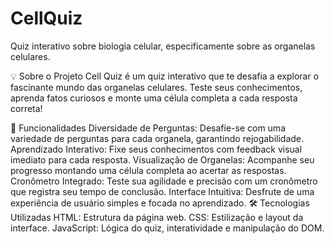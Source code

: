 # CellQuiz
Quiz interativo sobre biologia celular, especificamente sobre as organelas celulares.

💡 Sobre o Projeto
Cell Quiz é um quiz interativo que te desafia a explorar o fascinante mundo das organelas celulares. Teste seus conhecimentos, aprenda fatos curiosos e monte uma célula completa a cada resposta correta!

🚀 Funcionalidades
Diversidade de Perguntas: Desafie-se com uma variedade de perguntas para cada organela, garantindo rejogabilidade.
Aprendizado Interativo: Fixe seus conhecimentos com feedback visual imediato para cada resposta.
Visualização de Organelas: Acompanhe seu progresso montando uma célula completa ao acertar as respostas.
Cronômetro Integrado: Teste sua agilidade e precisão com um cronômetro que registra seu tempo de conclusão.
Interface Intuitiva: Desfrute de uma experiência de usuário simples e focada no aprendizado.
🛠️ Tecnologias Utilizadas
HTML: Estrutura da página web.
CSS: Estilização e layout da interface.
JavaScript: Lógica do quiz, interatividade e manipulação do DOM.
